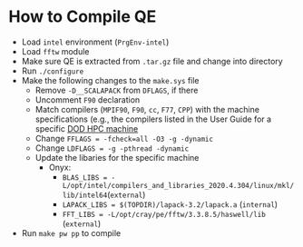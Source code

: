 # How to Compile QE
* Load `intel` environment (`PrgEnv-intel`)
* Load `fftw` module
* Make sure QE is extracted from `.tar.gz` file and change into directory
* Run `./configure`
* Make the following changes to the `make.sys` file
  * Remove `-D__SCALAPACK` from `DFLAGS`, if there
  * Uncomment `F90` declaration
  * Match compilers (`MPIF90`, `F90`, `cc`, `F77`, `CPP`) with the machine specifications (e.g., the compilers listed in the User Guide for a specific [DOD HPC machine](https://centers.hpc.mil/systems/unclassified.html)
  * Change `FFLAGS = -fcheck=all -O3 -g -dynamic`
  * Change `LDFLAGS = -g -pthread -dynamic`
  * Update the libaries for the specific machine
    * Onyx:
      * `BLAS_LIBS = -L/opt/intel/compilers_and_libraries_2020.4.304/linux/mkl/lib/intel64`(`external`)
      * `LAPACK_LIBS = $(TOPDIR)/lapack-3.2/lapack.a` (`internal`)
      * `FFT_LIBS = -L/opt/cray/pe/fftw/3.3.8.5/haswell/lib` (`external`)
* Run `make pw pp` to compile
